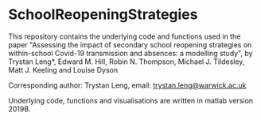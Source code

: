 # SchoolReopeningStrategies

This repository contains the underlying code and functions used in the paper "Assessing the impact of secondary school reopening strategies on within-school Covid-19 transmission and absences: a modelling study", by Trystan Leng*, Edward M. Hill, Robin N. Thompson, Michael J. Tildesley, Matt J. Keeling and Louise Dyson

Corresponding author: Trystan Leng, email: trystan.leng@warwick.ac.uk

Underlying code, functions and visualisations are written in matlab version 2019B.

